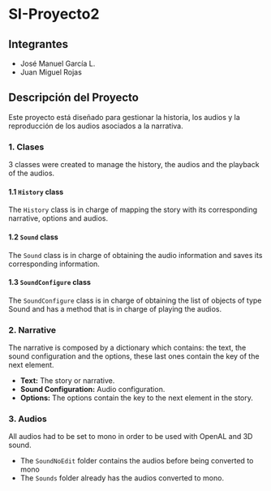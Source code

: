 # SI-Proyecto2

## Integrantes
- José Manuel García L.
- Juan Miguel Rojas

## Descripción del Proyecto

Este proyecto está diseñado para gestionar la historia, los audios y la reproducción de los audios asociados a la narrativa.

### 1. Clases

3 classes were created to manage the history, the audios and the playback of the audios.

#### 1.1 `History` class
The `History` class is in charge of mapping the story with its corresponding narrative, options and audios. 

#### 1.2 `Sound` class
The `Sound` class is in charge of obtaining the audio information and saves its corresponding information.

#### 1.3 `SoundConfigure` class
The `SoundConfigure` class is in charge of obtaining the list of objects of type Sound and has a method that is in charge of playing the audios.

### 2. Narrative

The narrative is composed by a dictionary which contains: the text, the sound configuration and the options, these last ones contain the key of the next element.

- **Text:** The story or narrative.
- **Sound Configuration:** Audio configuration.
- **Options:** The options contain the key to the next element in the story.

### 3. Audios

All audios had to be set to mono in order to be used with OpenAL and 3D sound.

- The `SoundNoEdit` folder contains the audios before being converted to mono
- The `Sounds` folder already has the audios converted to mono.
